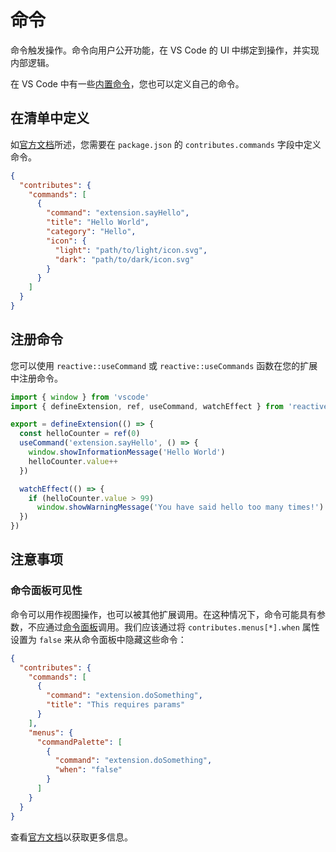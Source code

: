 # 命令

命令触发操作。命令向用户公开功能，在 VS Code 的 UI 中绑定到操作，并实现内部逻辑。

在 VS Code 中有一些[内置命令](https://code.visualstudio.com/api/references/commands)，您也可以定义自己的命令。

## 在清单中定义 <NonProprietary />

如[官方文档](https://code.visualstudio.com/api/references/contribution-points#contributes.commands)所述，您需要在 `package.json` 的 `contributes.commands` 字段中定义命令。

```json
{
  "contributes": {
    "commands": [
      {
        "command": "extension.sayHello",
        "title": "Hello World",
        "category": "Hello",
        "icon": {
          "light": "path/to/light/icon.svg",
          "dark": "path/to/dark/icon.svg"
        }
      }
    ]
  }
}
```

## 注册命令

您可以使用 `reactive::useCommand` 或 `reactive::useCommands` 函数在您的扩展中注册命令。

```ts {6-9}
import { window } from 'vscode'
import { defineExtension, ref, useCommand, watchEffect } from 'reactive-vscode'

export = defineExtension(() => {
  const helloCounter = ref(0)
  useCommand('extension.sayHello', () => {
    window.showInformationMessage('Hello World')
    helloCounter.value++
  })

  watchEffect(() => {
    if (helloCounter.value > 99)
      window.showWarningMessage('You have said hello too many times!')
  })
})
```

## 注意事项

### 命令面板可见性 <NonProprietary />

命令可以用作视图操作，也可以被其他扩展调用。在这种情况下，命令可能具有参数，不应通过[命令面板](https://code.visualstudio.com/api/ux-guidelines/command-palette)调用。我们应该通过将 `contributes.menus[*].when` 属性设置为 `false` 来从命令面板中隐藏这些命令：

```json
{
  "contributes": {
    "commands": [
      {
        "command": "extension.doSomething",
        "title": "This requires params"
      }
    ],
    "menus": {
      "commandPalette": [
        {
          "command": "extension.doSomething",
          "when": "false"
        }
      ]
    }
  }
}
```

查看[官方文档](https://code.visualstudio.com/api/references/contribution-points#Context-specific-visibility-of-Command-Palette-menu-items)以获取更多信息。
